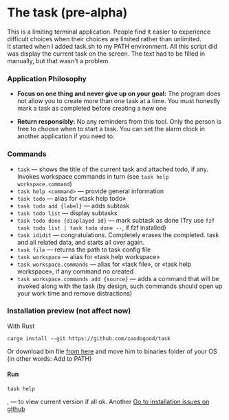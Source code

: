 # The task (pre-alpha)
This is a limiting terminal application. People find it easier to experience difficult choices when their choices are limited rather than unlimited.  
It started when I added task.sh to my PATH environment. All this script did was display the current task on the screen. The text had to be filled in manually, but that wasn't a problem.

### Application Philosophy  
- **Focus on one thing and never give up on your goal:**
The program does not allow you to create more than one task at a time. You must honestly mark a task as completed before creating a new one

- **Return responsibly:**
No any reminders from this tool. Only the person is free to choose when to start a task. You can set the alarm clock in another application if you need to.

### Commands
- `task` — shows the title of the current task and attached todo, if any. Invokes workspace commands in turn (see `task help workspace.command`)  
- `task help <command>` — provide general information
- `task todo` — alias for «task help todo»
- `task todo add {label}` — adds subtask
- `task todo list` — display subtasks
- `task todo done {displayed id}` — mark subtask as done (Try use `fzf task todo list | task todo done --`, if fzf installed)
- `task ididit` — congratulations. Completely erases the completed. task and all related data, and starts all over again.
- `task file` — returns the path to task config file
- `task workspace` — alias for «task help workspace»
- `task workspace.commands` — alias for «task file», or «task help workspace», if any command no created
- `task workspace.commands add {source}` — adds a command that will be invoked along with the task (by design, such commands should open up your work time and remove distractions)


### Installation preview (not affect now)
With Rust
```
cargo install --git https://github.com/zoodogood/task
```

Or download bin file [from here](#) and move him to binaries folder of your OS (in other words: Add to PATH)
#### Run
```
task help
```
, — to view current version if all ok. Another [Go to installation issues on github](https://github.com/zoodogood/task/discussions/1)
